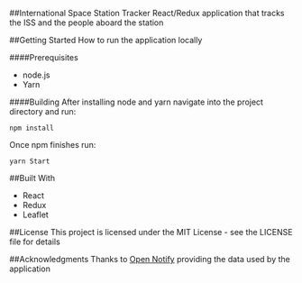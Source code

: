 ##International Space Station Tracker
React/Redux application that tracks the ISS and the people aboard the station

##Getting Started
How to run the application locally

####Prerequisites
* node.js
* Yarn

####Building
After installing node and yarn navigate into the project directory and run:

`npm install`

Once npm finishes run:

`yarn Start`

##Built With
* React
* Redux
* Leaflet

##License
This project is licensed under the MIT License - see the LICENSE file for details

##Acknowledgments
Thanks to [Open Notify](http://open-notify.org/) providing the data used by the application
